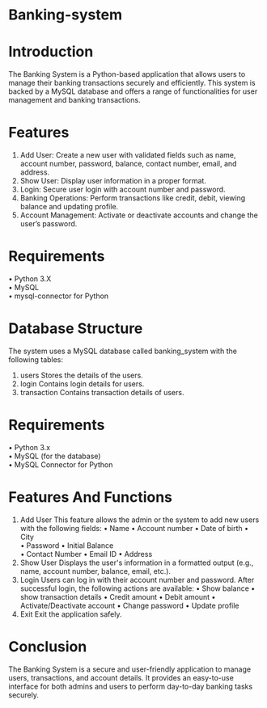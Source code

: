 # Banking-system
# Introduction
The Banking System is a Python-based application that allows users to manage their banking transactions securely and efficiently. This system is backed by a MySQL database and offers a range of functionalities for user management and banking transactions.
# Features
1. Add User: Create a new user with validated fields such as name, account number, password, balance, contact number, email, and address.
2. Show User: Display user information in a proper format.
3. Login: Secure user login with account number and password.
4. Banking Operations: Perform transactions like credit, debit, viewing balance and updating profile.
5. Account Management: Activate or deactivate accounts and change the user’s password.
# Requirements
• Python 3.X  
• MySQL  
• mysql-connector for Python
# Database Structure
The system uses a MySQL database called banking_system with the following tables:
1. users
Stores the details of the users.
2. login
Contains login details for users.
3. transaction
Contains transaction details of users.
# Requirements
• Python 3.x  
• MySQL (for the database)  
• MySQL Connector for Python
# Features And Functions
1. Add User
This feature allows the admin or the system to add new users with the following fields:
• Name
• Account number
• Date of birth
• City  
• Password
• Initial Balance  
• Contact Number
• Email ID
• Address
2. Show User
Displays the user's information in a formatted output (e.g., name, account number, balance, email, etc.).
3. Login
Users can log in with their account number and password. After successful login, the following actions are available:
• Show balance
• show transaction details
• Credit amount
• Debit amount
• Activate/Deactivate account
• Change password
• Update profile
4. Exit
Exit the application safely.
# Conclusion
The Banking System is a secure and user-friendly application to manage users, transactions, and account details. It provides an easy-to-use interface for both admins and users to perform day-to-day banking tasks securely.
